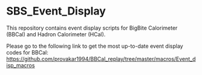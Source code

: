 # SBS_Event_Display
This repository contains event display scripts for BigBite Calorimeter (BBCal) and Hadron Calorimeter (HCal).

Please go to the following link to get the most up-to-date event display codes for BBCal:
https://github.com/provakar1994/BBCal_replay/tree/master/macros/Event_disp_macros
